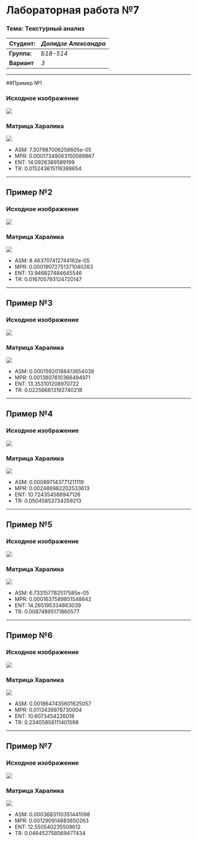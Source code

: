# Лабораторная работа №7

### Тема: Текстурный анализ

|**Студент:**|*Долидзе Александра*|
|------------|--------------|
|**Группа:** |*Б18-514*     |
|**Вариант**|*3*|
---
##Пример №1
### Исходное изображение

![](assets/1.jpg)

### Матрица Харалика

![](res/hararic/1.jpg)

- ASM: 7.307987006258605e-05
- MPR: 0.00017349063150589867
- ENT: 14.0926389589199
- TR: 0.015243615116388654
---
## Пример №2
### Исходное изображение

![](assets/2.jpg)

### Матрица Харалика

![](res/hararic/2.jpg)

- ASM: 8.463707412744162e-05
- MPR: 0.00019072751371040263
- ENT: 13.946827484645546
- TR: 0.016705793124720147
---
## Пример №3
### Исходное изображение

![](assets/3.jpg)

### Матрица Харалика

![](res/hararic/3.jpg)

- ASM: 0.00015920188413654038
- MPR: 0.0013807610366494971
- ENT: 13.353101208970722
- TR: 0.022566813192740218
---
## Пример №4
### Исходное изображение

![](assets/4.jpg)

### Матрица Харалика

![](res/hararic/4.jpg)

- ASM: 0.000897143771211119
- MPR: 0.002486982202533613
- ENT: 10.724354586947126
- TR: 0.05045853734359213

---
## Пример №5
### Исходное изображение

![](assets/5.jpg)

### Матрица Харалика

![](res/hararic/5.jpg)

- ASM: 6.733157782517585e-05
- MPR: 0.0001637589851548642
- ENT: 14.265195334863039
- TR: 0.00874895171860577
---
## Пример №6
### Исходное изображение

![](assets/6.jpg)

### Матрица Харалика

![](res/hararic/6.jpg)

- ASM: 0.0018647435601625057
- MPR: 0.0113439978730004
- ENT: 10.6073454226018
- TR: 0.23405858111401598
---
## Пример №7
### Исходное изображение

![](assets/7.jpg)

### Матрица Харалика

![](res/hararic/7.jpg)

- ASM: 0.0003683110351441098
- MPR: 0.001290914683650263
- ENT: 12.550540235509612
- TR: 0.046452758069477434



